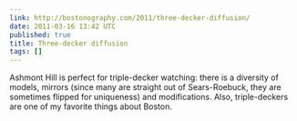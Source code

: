 ```yaml
---
link: http://bostonography.com/2011/three-decker-diffusion/
date: 2011-03-16 13:42 UTC
published: true
title: Three-decker diffusion
tags: []
---
```


Ashmont Hill is perfect for triple-decker watching: there is a diversity of models, mirrors (since many are straight out of  Sears-Roebuck, they are sometimes flipped for uniqueness) and modifications. Also, triple-deckers are one of my favorite things about Boston.

